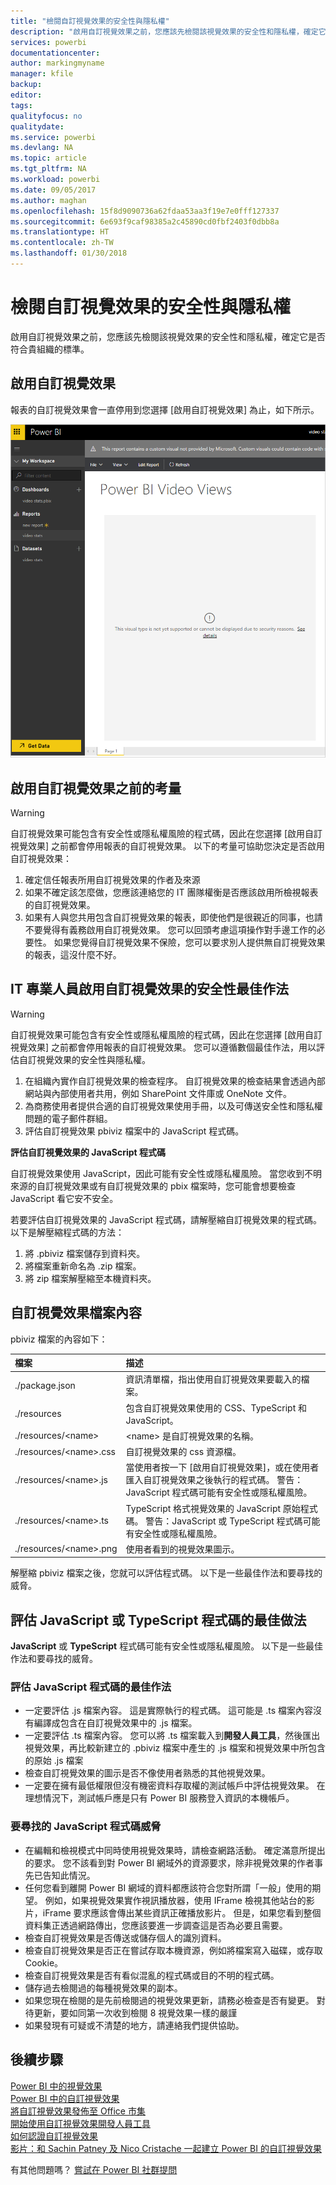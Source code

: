 ```yaml
---
title: "檢閱自訂視覺效果的安全性與隱私權"
description: "啟用自訂視覺效果之前，您應該先檢閱該視覺效果的安全性和隱私權，確定它是否符合貴組織的標準。"
services: powerbi
documentationcenter: 
author: markingmyname
manager: kfile
backup: 
editor: 
tags: 
qualityfocus: no
qualitydate: 
ms.service: powerbi
ms.devlang: NA
ms.topic: article
ms.tgt_pltfrm: NA
ms.workload: powerbi
ms.date: 09/05/2017
ms.author: maghan
ms.openlocfilehash: 15f8d9090736a62fdaa53aa3f19e7e0fff127337
ms.sourcegitcommit: 6e693f9caf98385a2c45890cd0fbf2403f0dbb8a
ms.translationtype: HT
ms.contentlocale: zh-TW
ms.lasthandoff: 01/30/2018
---
```

# <a name="review-custom-visuals-for-security-and-privacy"></a>檢閱自訂視覺效果的安全性與隱私權
啟用自訂視覺效果之前，您應該先檢閱該視覺效果的安全性和隱私權，確定它是否符合貴組織的標準。

## <a name="enable-a-custom-visual"></a>啟用自訂視覺效果
<a name="enable"></a>報表的自訂視覺效果會一直停用到您選擇 [啟用自訂視覺效果] 為止，如下所示。  

![](media/service-custom-visuals-review-for-security-and-privacy/emptyvisual.png)

## <a name="considerations-before-you-enable-a-custom-visual"></a>啟用自訂視覺效果之前的考量
<a name="considerations"></a>

> [!WARNING]
> 自訂視覺效果可能包含有安全性或隱私權風險的程式碼，因此在您選擇 [啟用自訂視覺效果] 之前都會停用報表的自訂視覺效果。 以下的考量可協助您決定是否啟用自訂視覺效果：
> 
> 

1. 確定信任報表所用自訂視覺效果的作者及來源
2. 如果不確定該怎麼做，您應該連絡您的 IT 團隊權衡是否應該啟用所檢視報表的自訂視覺效果。
3. 如果有人與您共用包含自訂視覺效果的報表，即使他們是很親近的同事，也請不要覺得有義務啟用自訂視覺效果。 您可以回頭考慮這項操作對手邊工作的必要性。 如果您覺得自訂視覺效果不保險，您可以要求別人提供無自訂視覺效果的報表，這沒什麼不好。

## <a name="security-best-practices-for-it-professionals-to-enable-a-custom-visual"></a>IT 專業人員啟用自訂視覺效果的安全性最佳作法
<a name="security"></a>

> [!WARNING]
> 自訂視覺效果可能包含有安全性或隱私權風險的程式碼，因此在您選擇 [啟用自訂視覺效果] 之前都會停用報表的自訂視覺效果。 您可以遵循數個最佳作法，用以評估自訂視覺效果的安全性與隱私權。
> 
> 

1. 在組織內實作自訂視覺效果的檢查程序。 自訂視覺效果的檢查結果會透過內部網站與內部使用者共用，例如 SharePoint 文件庫或 OneNote 文件。
2. 為商務使用者提供合適的自訂視覺效果使用手冊，以及可傳送安全性和隱私權問題的電子郵件群組。
3. 評估自訂視覺效果 pbiviz 檔案中的 JavaScript 程式碼。

**評估自訂視覺效果的 JavaScript 程式碼**

自訂視覺效果使用 JavaScript，因此可能有安全性或隱私權風險。 當您收到不明來源的自訂視覺效果或有自訂視覺效果的 pbix 檔案時，您可能會想要檢查 JavaScript 看它安不安全。

若要評估自訂視覺效果的 JavaScript 程式碼，請解壓縮自訂視覺效果的程式碼。 以下是解壓縮程式碼的方法：  

1. 將 .pbiviz 檔案儲存到資料夾。
2. 將檔案重新命名為 .zip 檔案。
3. 將 zip 檔案解壓縮至本機資料夾。

## <a name="custom-visual-file-contents"></a>自訂視覺效果檔案內容
pbiviz 檔案的內容如下：

| **檔案** | **描述** |
|:--- |:--- |
| ./package.json |資訊清單檔，指出使用自訂視覺效果要載入的檔案。 |
| ./resources |包含自訂視覺效果使用的 CSS、TypeScript 和 JavaScript。 |
| ./resources/&lt;name&gt; |&lt;name&gt; 是自訂視覺效果的名稱。 |
| ./resources/&lt;name&gt;.css |自訂視覺效果的 css 資源檔。 |
| ./resources/&lt;name&gt;.js |當使用者按一下 [啟用自訂視覺效果]，或在使用者匯入自訂視覺效果之後執行的程式碼。 警告：JavaScript 程式碼可能有安全性或隱私權風險。 |
| ./resources/&lt;name&gt;.ts |TypeScript 格式視覺效果的 JavaScript 原始程式碼。 警告：JavaScript 或 TypeScript 程式碼可能有安全性或隱私權風險。 |
| ./resources/&lt;name&gt;.png |使用者看到的視覺效果圖示。 |

解壓縮 pbiviz 檔案之後，您就可以評估程式碼。 以下是一些最佳作法和要尋找的威脅。

## <a name="best-practices-to-evaluate-the-javascript-or-typescript-code"></a>評估 JavaScript 或 TypeScript 程式碼的最佳做法
**JavaScript** 或 **TypeScript** 程式碼可能有安全性或隱私權風險。 以下是一些最佳作法和要尋找的威脅。

### <a name="best-practices-to-evaluate-javascript-code"></a>評估 JavaScript 程式碼的最佳作法
* 一定要評估 .js 檔案內容。 這是實際執行的程式碼。 這可能是 .ts 檔案內容沒有編譯成包含在自訂視覺效果中的 .js 檔案。
* 一定要評估 .ts 檔案內容。 您可以將 .ts 檔案載入到**開發人員工具**，然後匯出視覺效果，再比較新建立的 .pbiviz 檔案中產生的 .js 檔案和視覺效果中所包含的原始 .js 檔案
* 檢查自訂視覺效果的圖示是否不像使用者熟悉的其他視覺效果。
* 一定要在擁有最低權限但沒有機密資料存取權的測試帳戶中評估視覺效果。 在理想情況下，測試帳戶應是只有 Power BI 服務登入資訊的本機帳戶。

### <a name="threats-to-look-for-in-javascript-code"></a>要尋找的 JavaScript 程式碼威脅
* 在編輯和檢視模式中同時使用視覺效果時，請檢查網路活動。 確定滿意所提出的要求。 您不該看到對 Power BI 網域外的資源要求，除非視覺效果的作者事先已告知此情況。
* 任何您看到離開 Power BI 網域的資料都應該符合您對所謂「一般」使用的期望。 例如，如果視覺效果實作視訊播放器，使用 IFrame 檢視其他站台的影片，iFrame 要求應該會傳出某些資訊正確播放影片。 但是，如果您看到整個資料集正透過網路傳出，您應該要進一步調查這是否為必要且需要。
* 檢查自訂視覺效果是否傳送或儲存個人的識別資料。
* 檢查自訂視覺效果是否正在嘗試存取本機資源，例如將檔案寫入磁碟，或存取 Cookie。
* 檢查自訂視覺效果是否有看似混亂的程式碼或目的不明的程式碼。
* 儲存過去檢閱過的每種視覺效果的副本。
* 如果您現在檢閱的是先前檢閱過的視覺效果更新，請務必檢查是否有變更。 對待更新，要如同第一次收到檢閱 8 視覺效果一樣的嚴謹
* 如果發現有可疑或不清楚的地方，請連絡我們提供協助。

## <a name="next-steps"></a>後續步驟
[Power BI 中的視覺效果](power-bi-report-visualizations.md)  
[Power BI 中的自訂視覺效果](power-bi-custom-visuals.md)  
[將自訂視覺效果發佈至 Office 市集](developer/office-store.md)  
[開始使用自訂視覺效果開發人員工具](service-custom-visuals-getting-started-with-developer-tools.md)  
[如何認證自訂視覺效果](power-bi-custom-visuals-certified.md)    
[影片：和 Sachin Patney 及 Nico Cristache 一起建立 Power BI 的自訂視覺效果](https://www.youtube.com/watch?v=kULc2VbwjCc)  

有其他問題嗎？ [嘗試在 Power BI 社群提問](http://community.powerbi.com/)

